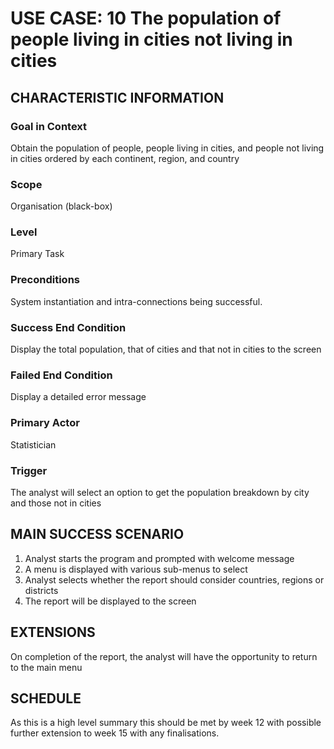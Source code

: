 # USE CASE: 10 The population of people living in cities not living in cities

## CHARACTERISTIC INFORMATION

### Goal in Context

Obtain the population of people, people living in cities, and people not living in cities ordered by each continent, region, and country

### Scope

Organisation (black-box)

### Level

Primary Task

### Preconditions

System instantiation and intra-connections being successful.

### Success End Condition

Display the total population, that of cities and that not in cities to the screen

### Failed End Condition

Display a detailed error message

### Primary Actor

Statistician

### Trigger

The analyst will select an option to get the population breakdown by city and those not in cities

## MAIN SUCCESS SCENARIO

1. Analyst starts the program and prompted with welcome message
2. A menu is displayed with various sub-menus to select
3. Analyst selects whether the report should consider countries, regions or districts
4. The report will be displayed to the screen

## EXTENSIONS

On completion of the report, the analyst will have the opportunity to return to the main menu

## SCHEDULE

As this is a high level summary this should be met by week 12 with possible further extension to week 15 with any finalisations.